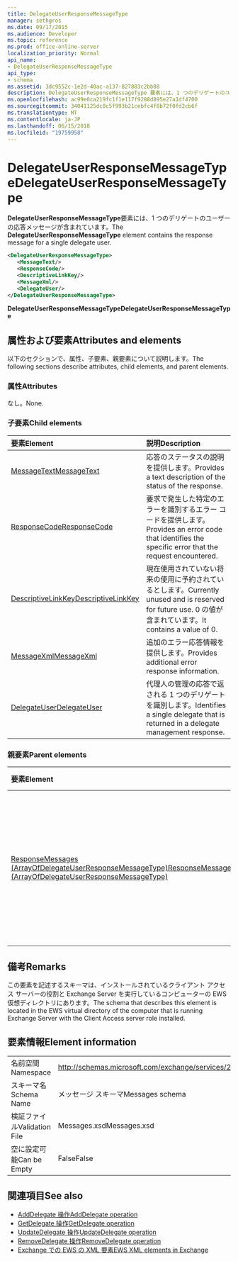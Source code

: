 ```yaml
---
title: DelegateUserResponseMessageType
manager: sethgros
ms.date: 09/17/2015
ms.audience: Developer
ms.topic: reference
ms.prod: office-online-server
localization_priority: Normal
api_name:
- DelegateUserResponseMessageType
api_type:
- schema
ms.assetid: 3dc9552c-1e2d-40ac-a137-827883c2bb88
description: DelegateUserResponseMessageType 要素には、1 つのデリゲートのユーザーの応答メッセージが含まれています。
ms.openlocfilehash: ac99e0ca219fc1f1e117f9288d895e27a1df4700
ms.sourcegitcommit: 34041125dc8c5f993b21cebfc4f8b72f0fd2cb6f
ms.translationtype: MT
ms.contentlocale: ja-JP
ms.lasthandoff: 06/15/2018
ms.locfileid: "19759958"
---
```

# <a name="delegateuserresponsemessagetype"></a><span data-ttu-id="25700-103">DelegateUserResponseMessageType</span><span class="sxs-lookup"><span data-stu-id="25700-103">DelegateUserResponseMessageType</span></span>

<span data-ttu-id="25700-104">**DelegateUserResponseMessageType**要素には、1 つのデリゲートのユーザーの応答メッセージが含まれています。</span><span class="sxs-lookup"><span data-stu-id="25700-104">The **DelegateUserResponseMessageType** element contains the response message for a single delegate user.</span></span> 
  
```xml
<DelegateUserResponseMessageType>
   <MessageText/>
   <ResponseCode/>
   <DescriptiveLinkKey/>
   <MessageXml/>
   <DelegateUser/>
</DelegateUserResponseMessageType>
```

<span data-ttu-id="25700-105">**DelegateUserResponseMessageType**</span><span class="sxs-lookup"><span data-stu-id="25700-105">**DelegateUserResponseMessageType**</span></span>

## <a name="attributes-and-elements"></a><span data-ttu-id="25700-106">属性および要素</span><span class="sxs-lookup"><span data-stu-id="25700-106">Attributes and elements</span></span>

<span data-ttu-id="25700-107">以下のセクションで、属性、子要素、親要素について説明します。</span><span class="sxs-lookup"><span data-stu-id="25700-107">The following sections describe attributes, child elements, and parent elements.</span></span>
  
### <a name="attributes"></a><span data-ttu-id="25700-108">属性</span><span class="sxs-lookup"><span data-stu-id="25700-108">Attributes</span></span>

<span data-ttu-id="25700-109">なし。</span><span class="sxs-lookup"><span data-stu-id="25700-109">None.</span></span>
  
### <a name="child-elements"></a><span data-ttu-id="25700-110">子要素</span><span class="sxs-lookup"><span data-stu-id="25700-110">Child elements</span></span>

|<span data-ttu-id="25700-111">**要素**</span><span class="sxs-lookup"><span data-stu-id="25700-111">**Element**</span></span>|<span data-ttu-id="25700-112">**説明**</span><span class="sxs-lookup"><span data-stu-id="25700-112">**Description**</span></span>|
|:-----|:-----|
|[<span data-ttu-id="25700-113">MessageText</span><span class="sxs-lookup"><span data-stu-id="25700-113">MessageText</span></span>](messagetext.md) <br/> |<span data-ttu-id="25700-114">応答のステータスの説明を提供します。</span><span class="sxs-lookup"><span data-stu-id="25700-114">Provides a text description of the status of the response.</span></span>  <br/> |
|[<span data-ttu-id="25700-115">ResponseCode</span><span class="sxs-lookup"><span data-stu-id="25700-115">ResponseCode</span></span>](responsecode.md) <br/> |<span data-ttu-id="25700-116">要求で発生した特定のエラーを識別するエラー コードを提供します。</span><span class="sxs-lookup"><span data-stu-id="25700-116">Provides an error code that identifies the specific error that the request encountered.</span></span>  <br/> |
|[<span data-ttu-id="25700-117">DescriptiveLinkKey</span><span class="sxs-lookup"><span data-stu-id="25700-117">DescriptiveLinkKey</span></span>](descriptivelinkkey.md) <br/> |<span data-ttu-id="25700-118">現在使用されていない将来の使用に予約されているとします。</span><span class="sxs-lookup"><span data-stu-id="25700-118">Currently unused and is reserved for future use.</span></span> <span data-ttu-id="25700-119">0 の値が含まれています。</span><span class="sxs-lookup"><span data-stu-id="25700-119">It contains a value of 0.</span></span>  <br/> |
|[<span data-ttu-id="25700-120">MessageXml</span><span class="sxs-lookup"><span data-stu-id="25700-120">MessageXml</span></span>](messagexml.md) <br/> |<span data-ttu-id="25700-121">追加のエラー応答情報を提供します。</span><span class="sxs-lookup"><span data-stu-id="25700-121">Provides additional error response information.</span></span>  <br/> |
|[<span data-ttu-id="25700-122">DelegateUser</span><span class="sxs-lookup"><span data-stu-id="25700-122">DelegateUser</span></span>](delegateuser.md) <br/> |<span data-ttu-id="25700-123">代理人の管理の応答で返される 1 つのデリゲートを識別します。</span><span class="sxs-lookup"><span data-stu-id="25700-123">Identifies a single delegate that is returned in a delegate management response.</span></span>  <br/> |
   
### <a name="parent-elements"></a><span data-ttu-id="25700-124">親要素</span><span class="sxs-lookup"><span data-stu-id="25700-124">Parent elements</span></span>

|<span data-ttu-id="25700-125">**要素**</span><span class="sxs-lookup"><span data-stu-id="25700-125">**Element**</span></span>|<span data-ttu-id="25700-126">**説明**</span><span class="sxs-lookup"><span data-stu-id="25700-126">**Description**</span></span>|
|:-----|:-----|
|[<span data-ttu-id="25700-127">ResponseMessages (ArrayOfDelegateUserResponseMessageType)</span><span class="sxs-lookup"><span data-stu-id="25700-127">ResponseMessages (ArrayOfDelegateUserResponseMessageType)</span></span>](responsemessages-arrayofdelegateuserresponsemessagetype.md) <br/> |<span data-ttu-id="25700-128">Exchange Web サービス代理人の管理要求の応答メッセージが含まれています。</span><span class="sxs-lookup"><span data-stu-id="25700-128">Contains the response messages for an Exchange Web Services delegate management request.</span></span>  <br/> |
   
## <a name="remarks"></a><span data-ttu-id="25700-129">備考</span><span class="sxs-lookup"><span data-stu-id="25700-129">Remarks</span></span>

<span data-ttu-id="25700-130">この要素を記述するスキーマは、インストールされているクライアント アクセス サーバーの役割と Exchange Server を実行しているコンピューターの EWS 仮想ディレクトリにあります。</span><span class="sxs-lookup"><span data-stu-id="25700-130">The schema that describes this element is located in the EWS virtual directory of the computer that is running Exchange Server with the Client Access server role installed.</span></span>
  
## <a name="element-information"></a><span data-ttu-id="25700-131">要素情報</span><span class="sxs-lookup"><span data-stu-id="25700-131">Element information</span></span>

|||
|:-----|:-----|
|<span data-ttu-id="25700-132">名前空間</span><span class="sxs-lookup"><span data-stu-id="25700-132">Namespace</span></span>  <br/> |http://schemas.microsoft.com/exchange/services/2006/messages  <br/> |
|<span data-ttu-id="25700-133">スキーマ名</span><span class="sxs-lookup"><span data-stu-id="25700-133">Schema Name</span></span>  <br/> |<span data-ttu-id="25700-134">メッセージ スキーマ</span><span class="sxs-lookup"><span data-stu-id="25700-134">Messages schema</span></span>  <br/> |
|<span data-ttu-id="25700-135">検証ファイル</span><span class="sxs-lookup"><span data-stu-id="25700-135">Validation File</span></span>  <br/> |<span data-ttu-id="25700-136">Messages.xsd</span><span class="sxs-lookup"><span data-stu-id="25700-136">Messages.xsd</span></span>  <br/> |
|<span data-ttu-id="25700-137">空に設定可能</span><span class="sxs-lookup"><span data-stu-id="25700-137">Can be Empty</span></span>  <br/> |<span data-ttu-id="25700-138">False</span><span class="sxs-lookup"><span data-stu-id="25700-138">False</span></span>  <br/> |
   
## <a name="see-also"></a><span data-ttu-id="25700-139">関連項目</span><span class="sxs-lookup"><span data-stu-id="25700-139">See also</span></span>

- [<span data-ttu-id="25700-140">AddDelegate 操作</span><span class="sxs-lookup"><span data-stu-id="25700-140">AddDelegate operation</span></span>](adddelegate-operation.md)  
- [<span data-ttu-id="25700-141">GetDelegate 操作</span><span class="sxs-lookup"><span data-stu-id="25700-141">GetDelegate operation</span></span>](getdelegate-operation.md) 
- [<span data-ttu-id="25700-142">UpdateDelegate 操作</span><span class="sxs-lookup"><span data-stu-id="25700-142">UpdateDelegate operation</span></span>](updatedelegate-operation.md)  
- [<span data-ttu-id="25700-143">RemoveDelegate 操作</span><span class="sxs-lookup"><span data-stu-id="25700-143">RemoveDelegate operation</span></span>](removedelegate-operation.md)
- [<span data-ttu-id="25700-144">Exchange での EWS の XML 要素</span><span class="sxs-lookup"><span data-stu-id="25700-144">EWS XML elements in Exchange</span></span>](ews-xml-elements-in-exchange.md)

